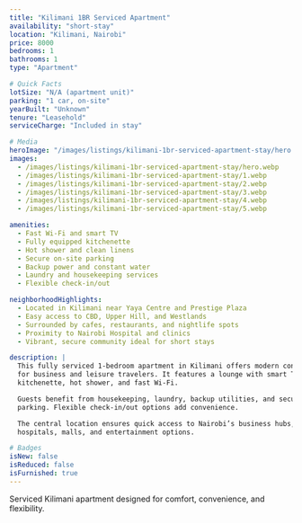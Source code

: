 ```yaml
---
title: "Kilimani 1BR Serviced Apartment"
availability: "short-stay"
location: "Kilimani, Nairobi"
price: 8000
bedrooms: 1
bathrooms: 1
type: "Apartment"

# Quick Facts
lotSize: "N/A (apartment unit)"
parking: "1 car, on-site"
yearBuilt: "Unknown"
tenure: "Leasehold"
serviceCharge: "Included in stay"

# Media
heroImage: "/images/listings/kilimani-1br-serviced-apartment-stay/hero.webp"
images:
  - /images/listings/kilimani-1br-serviced-apartment-stay/hero.webp
  - /images/listings/kilimani-1br-serviced-apartment-stay/1.webp
  - /images/listings/kilimani-1br-serviced-apartment-stay/2.webp
  - /images/listings/kilimani-1br-serviced-apartment-stay/3.webp
  - /images/listings/kilimani-1br-serviced-apartment-stay/4.webp
  - /images/listings/kilimani-1br-serviced-apartment-stay/5.webp

amenities:
  - Fast Wi-Fi and smart TV
  - Fully equipped kitchenette
  - Hot shower and clean linens
  - Secure on-site parking
  - Backup power and constant water
  - Laundry and housekeeping services
  - Flexible check-in/out

neighborhoodHighlights:
  - Located in Kilimani near Yaya Centre and Prestige Plaza
  - Easy access to CBD, Upper Hill, and Westlands
  - Surrounded by cafes, restaurants, and nightlife spots
  - Proximity to Nairobi Hospital and clinics
  - Vibrant, secure community ideal for short stays

description: |
  This fully serviced 1-bedroom apartment in Kilimani offers modern convenience 
  for business and leisure travelers. It features a lounge with smart TV, 
  kitchenette, hot shower, and fast Wi-Fi.  

  Guests benefit from housekeeping, laundry, backup utilities, and secure 
  parking. Flexible check-in/out options add convenience.  

  The central location ensures quick access to Nairobi’s business hubs, 
  hospitals, malls, and entertainment options.

# Badges
isNew: false
isReduced: false
isFurnished: true
---
```

Serviced Kilimani apartment designed for comfort, convenience, and flexibility.

